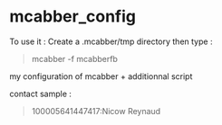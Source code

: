 mcabber_config
==============

To use it :
Create a .mcabber/tmp directory
then type : 
> mcabber -f mcabberfb

my configuration of mcabber + additionnal script

contact sample : 
> 100005641447417:Nicow Reynaud

